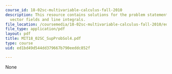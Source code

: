 ```yaml
---
course_id: 18-02sc-multivariable-calculus-fall-2010
description: This resource contains solutions for the problem statements related to
  vector fields and line integrals.
file_location: /coursemedia/18-02sc-multivariable-calculus-fall-2010/ed1bd49d544dd379667b790eeddc852f_MIT18_02SC_SupProbSol4.pdf
file_type: application/pdf
layout: pdf
title: MIT18_02SC_SupProbSol4.pdf
type: course
uid: ed1bd49d544dd379667b790eeddc852f

---
```

None